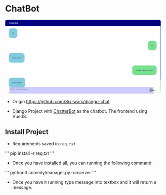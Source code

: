 # ChatBot

![](./images/screenshot.bmp)

* Origin https://github.com/Six-wars/django-chat.

* Django Project with [ChatterBot](https://github.com/gunthercox/ChatterBot) as the chatbot. The frontend using VueJS.


## Install Project

* Requirements saved in `req.txt`

''' 
pip install -r req.txt
'''

* Once you have installed all, you can running the following command:

'''
python3 comedy/manager.py runserver
'''

* Once you have it running type message into textbox and it will return a message.

